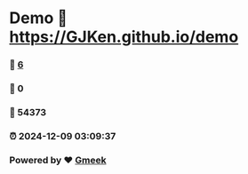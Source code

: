 # Demo :link: https://GJKen.github.io/demo 
### :page_facing_up: [6](https://GJKen.github.io/demo/tag.html) 
### :speech_balloon: 0 
### :hibiscus: 54373 
### :alarm_clock: 2024-12-09 03:09:37 
### Powered by :heart: [Gmeek](https://github.com/Meekdai/Gmeek)
